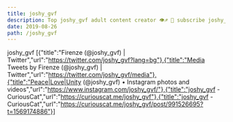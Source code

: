 ```yaml
---
title: joshy_gvf
description: Top joshy_gvf adult content creator 👁♐️ 👑 subscribe joshy_gvf to my porn site below IG joshy_gvf
date: 2019-08-26
path: /joshy_gvf
---
```


joshy_gvf
[{"title":"Firenze (@joshy_gvf) | Twitter","url":"https://twitter.com/joshy_gvf?lang=bg"},{"title":"Media Tweets by Firenze (@joshy_gvf) | Twitter","url":"https://twitter.com/joshy_gvf/media"},{"title":"Peace|Love|Unity (@joshy_gvf) • Instagram photos and videos","url":"https://www.instagram.com/joshy_gvf/"},{"title":"joshy_gvf - CuriousCat","url":"https://curiouscat.me/joshy_gvf"},{"title":"joshy_gvf - CuriousCat","url":"https://curiouscat.me/joshy_gvf/post/991526695?t=1569174886"}]

